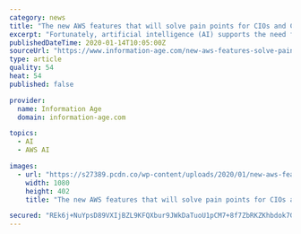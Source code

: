 ```yaml
---
category: news
title: "The new AWS features that will solve pain points for CIOs and CTOs"
excerpt: "Fortunately, artificial intelligence (AI) supports the need for effective business operations ... With the sixth-generation EC2 instances, which the AWS team has been developing with the specific intent of improving performance, however, the performance gap between cloud servers and on-prem servers is shrinking fast. Organisations that have ..."
publishedDateTime: 2020-01-14T10:05:00Z
sourceUrl: "https://www.information-age.com/new-aws-features-solve-pain-points-cios-ctos-123486886/"
type: article
quality: 54
heat: 54
published: false

provider:
  name: Information Age
  domain: information-age.com

topics:
  - AI
  - AWS AI

images:
  - url: "https://s27389.pcdn.co/wp-content/uploads/2020/01/new-aws-features-solve-pain-points-cios-ctos.jpeg"
    width: 1080
    height: 402
    title: "The new AWS features that will solve pain points for CIOs and CTOs"

secured: "REk6j+NuYpsD89VXIjBZL9KFQXbur9JWkDaTuoU1pCM7+8f7ZbRKZKhbdok7GZ4suaBnfMeU7n0JlLSCjS6M+2yDGhnkV4MH/fMTClm3id4KE4dYJUnLi8adWalATmoNHtl1++XnK+QEnbuJoNM0Jrbfc5LoVCv5yttqFpuEO+ImUhQumfcux3WWZXMGwaCq5Pi6RZ/Pe2QqvlvGt6QltmAqMJnJNw20hHVYcG6e7L7cOyDj9Ty7UuQNEGfoJCrIh4QHGhGn9nftErGEjWTICKbvUPTKW0ipLgUB7RjB2YoIg6V5tLn0BqmpOv+KntsI;PsU/SBbv+j3o3H6B8xpLbQ=="
---
```


